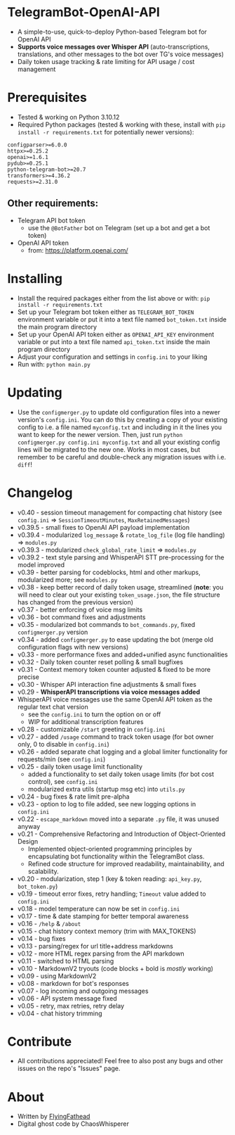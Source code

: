 # TelegramBot-OpenAI-API
- A simple-to-use, quick-to-deploy Python-based Telegram bot for OpenAI API
- **Supports voice messages over Whisper API** (auto-transcriptions, translations, and other messages to the bot over TG's voice messages)
- Daily token usage tracking & rate limiting for API usage / cost management

# Prerequisites
- Tested & working on Python 3.10.12
- Required Python packages (tested & working with these, install with `pip install -r requirements.txt` for potentially newer versions):
```
configparser>=6.0.0
httpx>=0.25.2
openai>=1.6.1
pydub>=0.25.1
python-telegram-bot>=20.7
transformers>=4.36.2
requests>=2.31.0
```

## Other requirements:
- Telegram API bot token 
  - use the `@BotFather` bot on Telegram (set up a bot and get a bot token)
- OpenAI API token
  - from: https://platform.openai.com/

# Installing
- Install the required packages either from the list above or with: `pip install -r requirements.txt`
- Set up your Telegram bot token either as `TELEGRAM_BOT_TOKEN` environment variable or put it into a text file named `bot_token.txt` inside the main program directory
- Set up your OpenAI API token either as `OPENAI_API_KEY` environment variable or put into a text file named `api_token.txt` inside the main program directory
- Adjust your configuration and settings in `config.ini` to your liking
- Run with: `python main.py`

# Updating
- Use the `configmerger.py` to update old configuration files into a newer version's `config.ini`. You can do this by creating a copy of your existing config to i.e. a file named `myconfig.txt` and including in it the lines you want to keep for the newer version. Then, just run `python configmerger.py config.ini myconfig.txt` and all your existing config lines will be migrated to the new one. Works in most cases, but remember to be careful and double-check any migration issues with i.e. `diff`!

# Changelog
- v0.40 - session timeout management for compacting chat history (see `config.ini` => `SessionTimeoutMinutes`, `MaxRetainedMessages`)
- v0.39.5 - small fixes to OpenAI API payload implementation
- v0.39.4 - modularized `log_message` & `rotate_log_file` (log file handling) => `modules.py`
- v0.39.3 - modularized `check_global_rate_limit` => `modules.py`
- v0.39.2 - text style parsing and WhisperAPI STT pre-processing for the model improved
- v0.39 - better parsing for codeblocks, html and other markups, modularized more; see `modules.py`
- v0.38 - keep better record of daily token usage, streamlined (**note**: you will need to clear out your existing `token_usage.json`, the file structure has changed from the previous version)
- v0.37 - better enforcing of voice msg limits
- v0.36 - bot command fixes and adjustments
- v0.35 - modularized bot commands to `bot_commands.py`, fixed `configmerger.py` version
- v0.34 - added `configmerger.py` to ease updating the bot (merge old configuration flags with new versions)
- v0.33 - more performance fixes and added+unified async functionalities 
- v0.32 - Daily token counter reset polling & small bugfixes
- v0.31 - Context memory token counter adjusted & fixed to be more precise
- v0.30 - Whisper API interaction fine adjustments & small fixes
- v0.29 - **WhisperAPI transcriptions via voice messages added** 
- WhisperAPI voice messages use the same OpenAI API token as the regular text chat version
  - see the `config.ini` to turn the option on or off
  - WIP for additional transcription features
- v0.28 - customizable `/start` greeting in `config.ini`
- v0.27 - added `/usage` command to track token usage (for bot owner only, 0 to disable in `config.ini`)
- v0.26 - added separate chat logging and a global limiter functionality for requests/min (see `config.ini`)
- v0.25 - daily token usage limit functionality
  - added a functionality to set daily token usage limits (for bot cost control), see `config.ini`
  - modularized extra utils (startup msg etc) into `utils.py`
- v0.24 - bug fixes & rate limit pre-alpha
- v0.23 - option to log to file added, see new logging options in `config.ini`
- v0.22 - `escape_markdown` moved into a separate `.py` file, it was unused anyway
- v0.21 - Comprehensive Refactoring and Introduction of Object-Oriented Design
  - Implemented object-oriented programming principles by encapsulating bot functionality within the TelegramBot class.
  - Refined code structure for improved readability, maintainability, and scalability.
- v0.20 - modularization, step 1 (key & token reading: `api_key.py`, `bot_token.py`)
- v0.19 - timeout error fixes, retry handling; `Timeout` value added to `config.ini`
- v0.18 - model temperature can now be set in `config.ini`
- v0.17 - time & date stamping for better temporal awareness
- v0.16 - `/help` & `/about`
- v0.15 - chat history context memory (trim with MAX_TOKENS)
- v0.14 - bug fixes
- v0.13 - parsing/regex for url title+address markdowns
- v0.12 - more HTML regex parsing from the API markdown
- v0.11 - switched to HTML parsing
- v0.10 - MarkdownV2 tryouts (code blocks + bold is _mostly_ working)
- v0.09 - using MarkdownV2
- v0.08 - markdown for bot's responses
- v0.07 - log incoming and outgoing messages
- v0.06 - API system message fixed
- v0.05 - retry, max retries, retry delay
- v0.04 - chat history trimming

# Contribute
- All contributions appreciated! Feel free to also post any bugs and other issues on the repo's "Issues" page.

# About
- Written by [FlyingFathead](https://github.com/FlyingFathead/)
- Digital ghost code by ChaosWhisperer